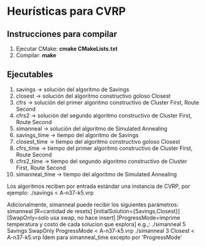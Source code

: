 # Heurísticas para CVRP

## Instrucciones para compilar

1. Ejecutar CMake: **cmake CMakeLists.txt**
2. Compilar: **make**

## Ejecutables

1. savings -> solución del algoritmo de Savings
2. closest -> solución del algoritmo constructivo goloso Closest
3. cfrs -> solución del primer algoritmo constructivo de Cluster First, Route Second
4. cfrs2 -> solución del segundo algoritmo constructivo de Cluster First, Route Second
5. simanneal -> solución del algoritmo de Simulated Annealing
6. savings_time -> tiempo del algoritmo de Savings
7. closest_time -> tiempo del algoritmo constructivo goloso Closest
8. cfrs_time -> tiempo del primer algoritmo constructivo de Cluster First, Route Second
9. cfrs2_time -> tiempo del segundo algoritmo constructivo de Cluster First, Route Second
10. simanneal_time -> tiempo del algoritmo de Simulated Annealing

Los algoritmos reciben por entrada estándar una instancia de CVRP, por ejemplo:
    ./savings < A-n37-k5.vrp

Adicionalmente, simanneal puede recibir los siguientes parámetros:
    simanneal [R=cantidad de resets] [initialSolution={Savings,Closest}] [SwapOnly=solo usa swap, no hace insert] [ProgressMode=imprime temperatura y costo de cada solucion que explora]
    e.g.,:
        ./simanneal 5 Savings SwapOnly ProgressMode < A-n37-k5.vrp
        ./simanneal 3 Closest < A-n37-k5.vrp
Ídem para simanneal_time excepto por 'ProgressMode'